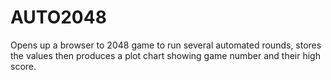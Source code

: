 # AUTO2048

Opens up a browser to 2048 game to run several automated rounds, stores the values then produces a plot chart showing game number and their high score.
